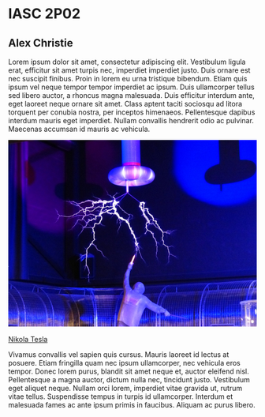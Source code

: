 # IASC 2P02
## Alex Christie

Lorem ipsum dolor sit amet, consectetur adipiscing elit. Vestibulum ligula erat, efficitur sit amet turpis nec, imperdiet imperdiet justo. Duis ornare est nec suscipit finibus. Proin in lorem eu urna tristique bibendum. Etiam quis ipsum vel neque tempor tempor imperdiet ac ipsum. Duis ullamcorper tellus sed libero auctor, a rhoncus magna malesuada. Duis efficitur interdum ante, eget laoreet neque ornare sit amet. Class aptent taciti sociosqu ad litora torquent per conubia nostra, per inceptos himenaeos. Pellentesque dapibus interdum mauris eget imperdiet. Nullam convallis hendrerit odio ac pulvinar. Maecenas accumsan id mauris ac vehicula.

![](images/flash-113275_960_720.jpg)

[Nikola Tesla](https://en.wikipedia.org/wiki/Nikola_Tesla)

Vivamus convallis vel sapien quis cursus. Mauris laoreet id lectus at posuere. Etiam fringilla quam nec ipsum ullamcorper, nec vehicula eros tempor. Donec lorem purus, blandit sit amet neque et, auctor eleifend nisl. Pellentesque a magna auctor, dictum nulla nec, tincidunt justo. Vestibulum eget aliquet neque. Nullam orci lorem, imperdiet vitae gravida ut, rutrum vitae tellus. Suspendisse tempus in turpis id ullamcorper. Interdum et malesuada fames ac ante ipsum primis in faucibus. Aliquam ac purus libero.
